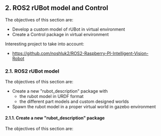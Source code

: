 ## **2. ROS2 rUBot model and Control**
The objectives of this section are:
- Develop a custom model of rUBot in virtual environment
- Create a Control package in virtual environment

Interesting project to take into account:
- https://github.com/noshluk2/ROS2-Raspberry-PI-Intelligent-Vision-Robot

### **2.1. ROS2 rUBot model**
The objectives of this section are:
- Create a new "rubot_description" package with 
    - the rubot model in URDF format
    - the different part models and custom designed worlds
- Spawn the rubot model in a proper virtual world in gazebo environment

#### **2.1.1. Create a new "rubot_description" package**
The objectives of this section are: